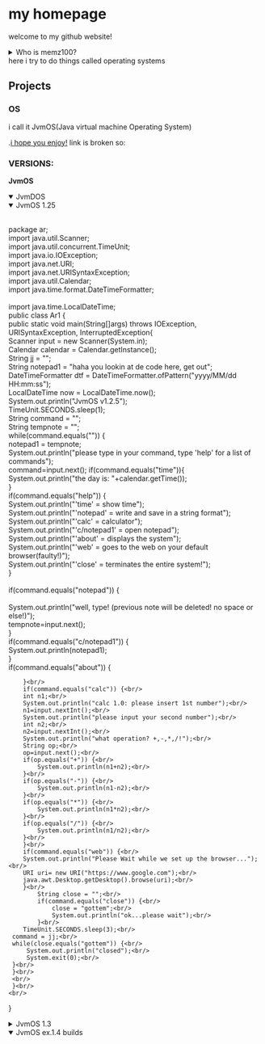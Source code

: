 # my homepage
welcome to my github website!
<details><summary>Who is memz100?</summary>

me? im just a guy named Justin
from PA

</details>
here i try to do things called operating systems<br/>

## Projects

### OS
i call it JvmOS(Java virtual machine Operating System)

.[i hope you enjoy!](https://github.io/memz100/JvmOS)
link is broken so: 
### VERSIONS: 
**JvmOS**
<details open>
	<summary>JvmDOS</summary>
<details open>
<summary>JvmOS 1.25</summary>
<br>

package ar;<br/>
import java.util.Scanner;<br/>
import java.util.concurrent.TimeUnit;<br/>
import java.io.IOException;<br/>
import java.net.URI;<br/>
import java.net.URISyntaxException;<br/>
import java.util.Calendar;<br/>
import java.time.format.DateTimeFormatter;<br/>  
import java.time.LocalDateTime;<br/>
public class Ar1 {<br/>
public static void main(String[]args) throws IOException, URISyntaxException, InterruptedException{<br/>
	Scanner input = new Scanner(System.in);<br/>
	Calendar calendar = Calendar.getInstance();<br/>
	String jj = "";<br/>
	String notepad1 = "haha you lookin at de code here, get out";<br/>
	DateTimeFormatter dtf = DateTimeFormatter.ofPattern("yyyy/MM/dd HH:mm:ss");  <br/>
	   LocalDateTime now = LocalDateTime.now(); <br/>
	System.out.println("JvmOS v1.2.5");<br/>
	TimeUnit.SECONDS.sleep(1);<br/>
	String command = ""; <br/>
	String tempnote = "";<br/>
	while(command.equals("")) {<br/>
		notepad1 = tempnote;<br/>
	System.out.println("please type in your command, type 'help' for a list of commands");<br/>
	command=input.next();
	 if(command.equals("time")){<br/>
			System.out.println("the day is: "+calendar.getTime());<br/>
	 }<br/>
	 if(command.equals("help")) {<br/>
		 System.out.println("'time' = show time");<br/>
		 System.out.println("'notepad' = write and save in a string format");<br/>
		 System.out.println("'calc' = calculator");<br/>
		 System.out.println("'c/notepad1' = open notepad");<br/>
		 System.out.println("'about' = displays the system");<br/>
		 System.out.println("'web' = goes to the web on your default browser(faulty!)");<br/>
		 System.out.println("'close' = terminates the entire system!");<br/>
	 }<br/>
	<br/>
	 if(command.equals("notepad")) {<br/>
		 <br/>
		 System.out.println("well, type! (previous note will be deleted! no space or else!)");<br/>
		 tempnote=input.next();<br/>
	 }<br/>
		if(command.equals("c/notepad1")) {<br/>
			System.out.println(notepad1);<br/>
		}<br/>
			if(command.equals("about")) {<br/>

		}<br/>
		if(command.equals("calc")) {<br/>
		int n1;<br/>
		System.out.println("calc 1.0: please insert 1st number");<br/>
		n1=input.nextInt();<br/>
		System.out.println("please input your second number");<br/>
		int n2;<br/>
		n2=input.nextInt();<br/>
		System.out.println("what operation? +,-,*,/!");<br/>
		String op;<br/>
		op=input.next();<br/>
		if(op.equals("+")) {<br/>
			System.out.println(n1+n2);<br/>
		}<br/>
		if(op.equals("-")) {<br/>
			System.out.println(n1-n2);<br/>
		}<br/>
		if(op.equals("*")) {<br/>
			System.out.println(n1*n2);<br/>
		}<br/>
		if(op.equals("/")) {<br/>
			System.out.println(n1/n2);<br/>
		}<br/>
		}<br/>
		if(command.equals("web")) {<br/>
		System.out.println("Please Wait while we set up the browser...");<br/>			
		URI uri= new URI("https://www.google.com");<br/>
		java.awt.Desktop.getDesktop().browse(uri);<br/>
		}<br/>
			String close = "";<br/>
			if(command.equals("close")) {<br/>
				close = "gottem";<br/>
				System.out.println("ok...please wait");<br/>
			}<br/>
		TimeUnit.SECONDS.sleep(3);<br/>
	 command = jj;<br/>
	 while(close.equals("gottem")) {<br/>
		 System.out.println("closed");<br/>
		 System.exit(0);<br/>
	 }<br/>
	 }<br/>
	 <br/>
	 }<br/>
	<br/>
}	
</details>
<details>
	<summary>JvmOS 1.3</summary>
	package ar;<br/>
import java.util.Random;<br/>
import java.util.Scanner;<br/>
import java.util.concurrent.TimeUnit;<br/>
import java.io.IOException;<br/>
import java.net.URI;<br/>
import java.net.URISyntaxException;<br/>
import java.util.Calendar;<br/>
import java.io.IOException;<br/>
import java.net.*;<br/>
import java.time.format.DateTimeFormatter;<br/>  
import java.time.LocalDateTime;<br/>
import java.util.concurrent.TimeUnit;<br/>
public class Ar1 {<br/>
public static void main(String[]args) throws IOException, URISyntaxException, InterruptedException{<br/>
	Scanner input = new Scanner(System.in);<br/>
	Calendar calendar = Calendar.getInstance();<br/>
	String jj = "";<br/>
	String notepad1 = "haha you lookin at de code here, get out";<br/>
	DateTimeFormatter dtf = DateTimeFormatter.ofPattern("yyyy/MM/dd HH:mm:ss");  <br/>
	   LocalDateTime now = LocalDateTime.now(); <br/>
	System.out.println("JvmOS v1.3");<br/>
	TimeUnit.SECONDS.sleep(1);<br/>
	String command = ""; <br/>
	String tempnote = "";<br/>
	while(command.equals("")){<br/>
		notepad1 = tempnote;<br/>
	System.out.println("please type in your command, type 'help' for a list of commands");<br/>
	command=input.next();<br/>
	 if(command.equals("time")){<br/>
			System.out.println("the day is: "+LocalDateTime.now());<br/>
	 }<br/>
	 if(command.equals("help")) {<br/>
		 System.out.println("'time' = show time");<br/>
		 System.out.println("'notepad' = write and save in a string format");<br/>
		 System.out.println("'calc' = calculator");<br/>
		 System.out.println("'notepad1' = open notepad");<br/>
		 System.out.println("'about' = displays the system");<br/>
		 System.out.println("'web' = goes to the web on your default browser(faulty!)");<br/>
		 System.out.println("'logoff' = terminates the entire system!");<br/>
	 }<br/>
	 if(command.equals("notepad")) {<br/> 
	 System.out.println("well, type! (previous note will be deleted! no space or else!)");<br/>
	 tempnote=input.next();<br/>
	 }<br/>
		if(command.equals("notepad1")) {<br/>
			System.out.println(notepad1);<br/>
		}<br/>
<br/>
			if(command.equals("about")) {<br/>
				System.out.println("i don't know what to do here"<br/>
						+ "ok so yeah"<br/>
						+ "bye");<br/>
		}<br/>
			if(command.equals("calc")) {<br/>
				int n1;<br/>
				System.out.println("calc 1.0: please insert 1st number");<br/>
				n1=input.nextInt();<br/>
				System.out.println("please input your second number");<br/>
				int n2;<br/>
				n2=input.nextInt();<br/>
				System.out.println("what operation? +,-,*,/!");<br/>
				String op;<br/>
				op=input.next();<br/>
				if(op.equals("+")) {<br/>
					System.out.println(n1+n2);<br/>
				}<br/>
				if(op.equals("-")) {<br/>
					System.out.println(n1-n2);<br/>
				}<br/>
				if(op.equals("*")) {<br/>
					System.out.println(n1*n2);<br/>
				}<br/>
				if(op.equals("/")) {<br/>
					System.out.println(n1/n2);<br/>
				}<br/>
				}<br/>
			if(command.equals("web")) {<br/>
				System.out.println("Please Wait while we set up the browser...");<br/>			
				URI uri= new URI("https://www.google.com");<br/>
				java.awt.Desktop.getDesktop().browse(uri);<br/>
			}<br/>
			String close = "";<br/>
			if(command.equals("logoff")) {<br/>
				close = "whiteFlag";<br/>
				System.out.println("ok...please wait");<br/>
			}<br/>
			 now = LocalDateTime.now(); <br/>
		TimeUnit.SECONDS.sleep(3);<br/>
	 command = jj;<br/>
	 while(close.equals("whiteFlag")) {<br/>
		 System.out.println("closed");<br/>
		 System.exit(0);<br/>
	 }<br/>
	 }<br/>
	 <br/>
	 }<br/>
<br/>	
}<br/>	
	</details>
	<details open>
		<summary>JvmOS ex.1.4 builds</summary>
	</details>
